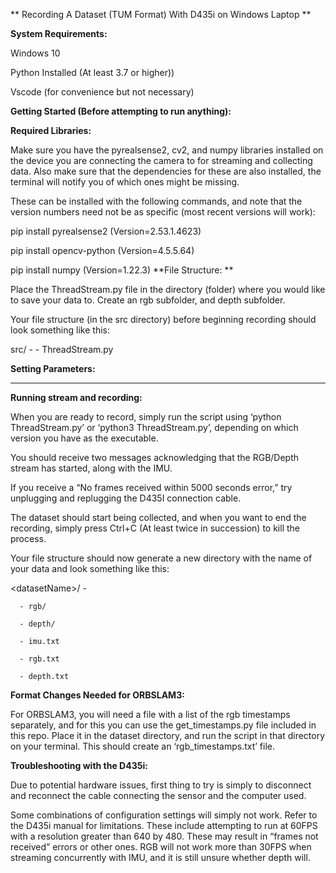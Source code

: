 
** Recording A Dataset (TUM Format) With D435i on Windows Laptop **


**System Requirements:**

Windows 10

Python Installed (At least 3.7 or higher))

Vscode (for convenience but not necessary)

**Getting Started (Before attempting to run anything):**

**Required Libraries:**

Make sure you have the pyrealsense2, cv2, and numpy libraries installed on the device you are connecting the camera to for streaming and collecting data. Also make sure that the dependencies for these are also installed, the terminal will notify you of which ones might be missing. 

These can be installed with the following commands, and note that the version numbers need not be as specific (most recent versions will work):

pip install pyrealsense2
(Version=2.53.1.4623)

pip install opencv-python
(Version=4.5.5.64)

pip install numpy
(Version=1.22.3)
**File Structure: **

Place the ThreadStream.py file in the directory (folder) where you would like to save your data to. Create an rgb subfolder, and depth subfolder.

Your file structure (in the src directory) before beginning recording should look something like this:


src/ -
      - ThreadStream.py

**Setting Parameters:**

**	**

**Running stream and recording:**

When you are ready to record, simply run the script using ‘python ThreadStream.py’ or ‘python3 ThreadStream.py’, depending on which version you have as the executable. 

You should receive two messages acknowledging that the RGB/Depth stream has started, along with the IMU. 

If you receive a “No frames received within 5000 seconds error,” try unplugging and replugging the D435I connection cable. 

The dataset should start being collected, and when you want to end the recording, simply press Ctrl+C (At least twice in succession) to kill the process. 

Your file structure should now generate a new directory with the name of your data and look something like this:

&lt;datasetName>/ -

      - rgb/

      - depth/

      - imu.txt

      - rgb.txt

      - depth.txt

**Format Changes Needed for ORBSLAM3:**

For ORBSLAM3, you will need a file with a list of the rgb timestamps separately, and for this you can use the get_timestamps.py file included in this repo. Place it in the dataset directory, and run the script in that directory on your terminal. This should create an ‘rgb_timestamps.txt’ file. 

**Troubleshooting with the D435i:**

Due to potential hardware issues, first thing to try is simply to disconnect and reconnect the cable connecting the sensor and the computer used. 

Some combinations of configuration settings will simply not work. Refer to the D435i manual for limitations. These include attempting to run at 60FPS with a resolution greater than 640 by 480.  These may result in “frames not received” errors or other ones. RGB will not work more than 30FPS when streaming concurrently with IMU, and it is still unsure whether depth will. 
